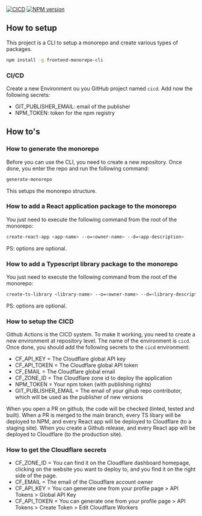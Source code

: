 [![CICD](https://github.com/moroale93/monorepo-cli/actions/workflows/main.yml/badge.svg?branch=main&event=push)](https://github.com/moroale93/monorepo-cli/actions/workflows/main.yml)
[![NPM version](http://img.shields.io/npm/v/frontend-monorepo-cli.svg)](https://www.npmjs.org/package/frontend-monorepo-cli)

## How to setup
This project is a CLI to setup a monorepo and create various types of packages.

```sh
npm install -g frontend-monorepo-cli
```

### CI/CD
Create a new Environment ou you GitHub project named `cicd`.
Add now the following secrets:
- GIT_PUBLISHER_EMAIL: email of the publisher
- NPM_TOKEN: token for the npm registry

## How to's
### How to generate the monorepo
Before you can use the CLI, you need to create a new repository.
Once done, you enter the repo and run the following command:
```sh
generate-monorepo
```
This setups the monorepo structure.

### How to add a React application package to the monorepo
You just need to execute the following command from the root of the monorepo:
```sh
create-react-app <app-name> --o=<owner-name> --d=<app-description>
```
PS: options are optional.

### How to add a Typescript library package to the monorepo
You just need to execute the following command from the root of the monorepo:
```sh
create-ts-library <library-name> --o=<owner-name> --d=<library-description>
```
PS: options are optional.

### How to setup the CICD
Github Actions is the CICD system.
To make it working, you need to create a new environment at repository level.
The name of the environment is `cicd`.
Once done, you should add the following secrets to the `cicd` environment:
- CF_API_KEY = The Cloudflare global API key 
- CF_API_TOKEN = The Cloudflare global API token
- CF_EMAIL = The Cloudflare global email
- CF_ZONE_ID = The Cloudflare zone id to deploy the application 
- NPM_TOKEN = Your npm token (with publishing rights)
- GIT_PUBLISHER_EMAIL = The email of your gihub repo contributor, which will be used as the publisher of new versions

When you open a PR on github, the code will be checked (linted, tested and built).
When a PR is merged to the main branch, every TS libary will be deployed to NPM, and every React app will be deployed to Cloudflare (to a staging site).
When you create a Github release, and every React app will be deployed to Cloudflare (to the production site).

### How to get the Cloudflare secrets
- CF_ZONE_ID = You can find it on the Cloudflare dashboard homepage, clicking on the website you want to deploy to, and you find it on the right side of the page.
- CF_EMAIL = The email of the Cloudflare account owner
- CF_API_KEY = You can generate one from your profile page > API Tokens > Global API Key
- CF_API_TOKEN = You can generate one from your profile page > API Tokens > Create Token > Edit Cloudflare Workers
